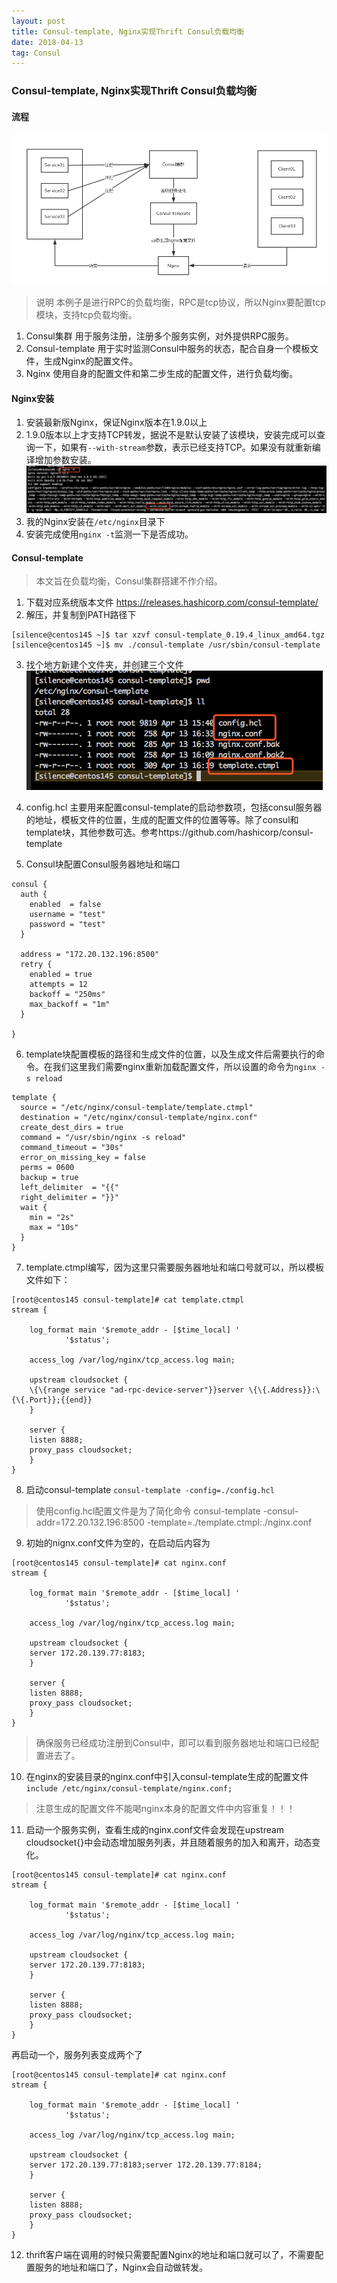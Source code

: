 ```yaml
---
layout: post
title: Consul-template, Nginx实现Thrift Consul负载均衡
date: 2018-04-13
tag: Consul
---
```


### Consul-template, Nginx实现Thrift Consul负载均衡
#### 流程
![Consul负载均衡流程图](/images/posts/articles/2018-04-13/Consul负载均衡.png)
> 说明
本例子是进行RPC的负载均衡，RPC是tcp协议，所以Nginx要配置tcp模块，支持tcp负载均衡。

1. Consul集群
用于服务注册，注册多个服务实例，对外提供RPC服务。
2. Consul-template
用于实时监测Consul中服务的状态，配合自身一个模板文件，生成Nginx的配置文件。
3. Nginx
使用自身的配置文件和第二步生成的配置文件，进行负载均衡。

#### Nginx安装
1. 安装最新版Nginx，保证Nginx版本在1.9.0以上
2. 1.9.0版本以上才支持TCP转发，据说不是默认安装了该模块，安装完成可以查询一下，如果有`--with-stream`参数，表示已经支持TCP。如果没有就重新编译增加参数安装。
![Alt text](/images/posts/articles/2018-04-13/1111.png)
3. 我的Nginx安装在`/etc/nginx`目录下
4. 安装完成使用`nginx -t`监测一下是否成功。

#### Consul-template
> 本文旨在负载均衡，Consul集群搭建不作介绍。

1. 下载对应系统版本文件
https://releases.hashicorp.com/consul-template/
2. 解压，并复制到PATH路径下
```
[silence@centos145 ~]$ tar xzvf consul-template_0.19.4_linux_amd64.tgz
[silence@centos145 ~]$ mv ./consul-template /usr/sbin/consul-template
```
3. 找个地方新建个文件夹，并创建三个文件
![Alt text](/images/posts/articles/2018-04-13/222.png)
4. config.hcl 主要用来配置consul-template的启动参数项，包括consul服务器的地址，模板文件的位置，生成的配置文件的位置等等。除了consul和template块，其他参数可选。参考https://github.com/hashicorp/consul-template

5. Consul块配置Consul服务器地址和端口

```
consul {
  auth {
    enabled  = false
    username = "test"
    password = "test"
  }

  address = "172.20.132.196:8500"
  retry {
    enabled = true
    attempts = 12
    backoff = "250ms"
    max_backoff = "1m"
  }

}

```

6. template块配置模板的路径和生成文件的位置，以及生成文件后需要执行的命令。在我们这里我们需要nginx重新加载配置文件，所以设置的命令为`nginx -s reload`

```
template {
  source = "/etc/nginx/consul-template/template.ctmpl"
  destination = "/etc/nginx/consul-template/nginx.conf"
  create_dest_dirs = true
  command = "/usr/sbin/nginx -s reload"
  command_timeout = "30s"
  error_on_missing_key = false
  perms = 0600
  backup = true
  left_delimiter  = "{{"
  right_delimiter = "}}"
  wait {
    min = "2s"
    max = "10s"
  }
}

```

7. template.ctmpl编写，因为这里只需要服务器地址和端口号就可以，所以模板文件如下：

```
[root@centos145 consul-template]# cat template.ctmpl
stream {

    log_format main '$remote_addr - [$time_local] '
		    '$status';

    access_log /var/log/nginx/tcp_access.log main;

    upstream cloudsocket {
	\{\{range service "ad-rpc-device-server"}}server \{\{.Address}}:\{\{.Port}};{{end}}
    }

    server {
	listen 8888;
	proxy_pass cloudsocket;
    }
}
```
8. 启动consul-template `consul-template -config=./config.hcl`
> 使用config.hcl配置文件是为了简化命令 consul-template -consul-addr=172.20.132.196:8500 -template=./template.ctmpl:./nginx.conf

9. 初始的nignx.conf文件为空的，在启动后内容为
```
[root@centos145 consul-template]# cat nginx.conf
stream {

    log_format main '$remote_addr - [$time_local] '
		    '$status';

    access_log /var/log/nginx/tcp_access.log main;

    upstream cloudsocket {
	server 172.20.139.77:8183;
    }

    server {
	listen 8888;
	proxy_pass cloudsocket;
    }
}
```
> 确保服务已经成功注册到Consul中，即可以看到服务器地址和端口已经配置进去了。

10. 在nginx的安装目录的nginx.conf中引入consul-template生成的配置文件
`include /etc/nginx/consul-template/nginx.conf;`
> 注意生成的配置文件不能喝nginx本身的配置文件中内容重复！！！

11. 启动一个服务实例，查看生成的nginx.conf文件会发现在upstream cloudsocket{}中会动态增加服务列表，并且随着服务的加入和离开，动态变化。
```
[root@centos145 consul-template]# cat nginx.conf
stream {

    log_format main '$remote_addr - [$time_local] '
		    '$status';

    access_log /var/log/nginx/tcp_access.log main;

    upstream cloudsocket {
	server 172.20.139.77:8183;
    }

    server {
	listen 8888;
	proxy_pass cloudsocket;
    }
}
```
再启动一个，服务列表变成两个了
```
[root@centos145 consul-template]# cat nginx.conf
stream {

    log_format main '$remote_addr - [$time_local] '
		    '$status';

    access_log /var/log/nginx/tcp_access.log main;

    upstream cloudsocket {
	server 172.20.139.77:8183;server 172.20.139.77:8184;
    }

    server {
	listen 8888;
	proxy_pass cloudsocket;
    }
}
```
12. thrift客户端在调用的时候只需要配置Nginx的地址和端口就可以了，不需要配置服务的地址和端口了，Nginx会自动做转发。